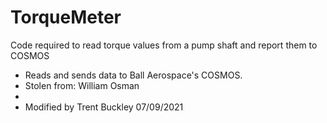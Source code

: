# TorqueMeter
Code required to read torque values from a pump shaft and report them to COSMOS
 * Reads and sends data to Ball Aerospace's COSMOS.
 * Stolen from: William Osman
 *
 * Modified by Trent Buckley 07/09/2021
